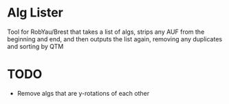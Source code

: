 Alg Lister
==========

Tool for RobYau/Brest that takes a list of algs, strips any AUF from the beginning and end, and then outputs the list again, removing any duplicates and sorting by QTM

TODO
====

* Remove algs that are y-rotations of each other
